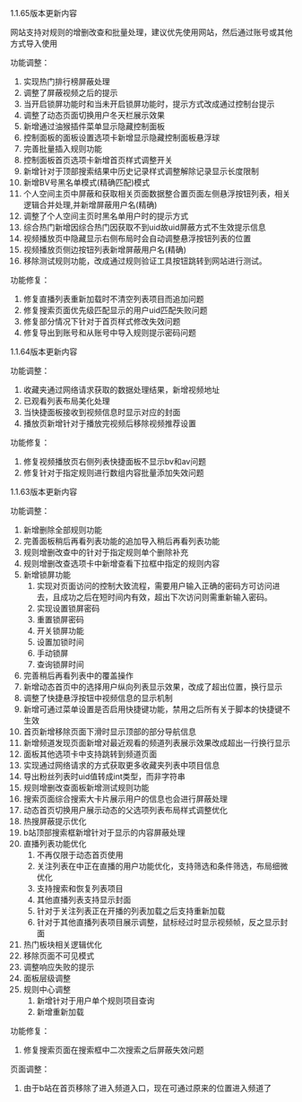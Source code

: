1.1.65版本更新内容

网站支持对规则的增删改查和批量处理，建议优先使用网站，然后通过账号或其他方式导入使用

功能调整：

1. 实现热门排行榜屏蔽处理
2. 调整了屏蔽视频之后的提示
3. 当开启锁屏功能时和当未开启锁屏功能时，提示方式改成通过控制台提示
4. 调整了动态页面切换用户冬天栏展示效果
5. 新增通过油猴插件菜单显示隐藏控制面板
6. 控制面板的面板设置选项卡新增显示隐藏控制面板悬浮球
7. 完善批量插入规则功能
8. 控制面板首页选项卡新增首页样式调整开关
9. 新增针对于顶部搜索结果中历史记录样式调整解除记录显示长度限制
10. 新增BV号黑名单模式(精确匹配)模式
11. 个人空间主页中屏蔽和获取相关页面数据整合置页面左侧悬浮按钮列表，相关逻辑合并处理,并新增屏蔽用户名(精确)
12. 调整了个人空间主页时黑名单用户时的提示方式
13. 综合热门新增因综合热门因获取不到uid故uid屏蔽方式不生效提示信息
14. 视频播放页中隐藏显示右侧布局时会自动调整悬浮按钮列表的位置
15. 视频播放页侧边按钮列表新增屏蔽用户名(精确)
16. 移除测试规则功能，改成通过规则验证工具按钮跳转到网站进行测试。

功能修复：

1. 修复直播列表重新加载时不清空列表项目而追加问题
2. 修复搜索页面优先级匹配显示的用户uid匹配失败问题
3. 修复部分情况下针对于首页样式修改失效问题
4. 修复导出到账号和从账号中导入规则提示密码问题

1.1.64版本更新内容

功能调整：

1. 收藏夹通过网络请求获取的数据处理结果，新增视频地址
2. 已观看列表布局美化处理
3. 当快捷面板接收到视频信息时显示对应的封面
4. 播放页新增针对于播放完视频后移除视频推荐设置

功能修复：

1. 修复视频播放页右侧列表快捷面板不显示bv和av问题
2. 修复针对于指定规则进行数组内容批量添加失效问题

1.1.63版本更新内容

功能调整：

1. 新增删除全部规则功能
2. 完善面板稍后再看列表功能的追加导入稍后再看列表功能
3. 规则增删改查中的针对于指定规则单个删除补充
4. 规则增删改查选项卡中新增查看下拉框中指定的规则内容
5. 新增锁屏功能
    1. 实现对页面访问的控制大致流程，需要用户输入正确的密码方可访问进去，且成功之后在短时间内有效，超出下次访问则需重新输入密码。
    2. 实现设置锁屏密码
    3. 重置锁屏密码
    4. 开关锁屏功能
    5. 设置加锁时间
    6. 手动锁屏
    7. 查询锁屏时间
6. 完善稍后再看列表中的覆盖操作
7. 新增动态首页中的选择用户纵向列表显示效果，改成了超出位置，换行显示
8. 调整了快捷悬浮按钮中视频信息的显示机制
9. 新增可通过菜单设置是否启用快捷键功能，禁用之后所有关于脚本的快捷键不生效
10. 首页新增移除页面下滑时显示顶部的部分导航信息
11. 新增频道发现页面新增对最近观看的频道列表展示效果改成超出一行换行显示
12. 面板其他选项卡中支持跳转到频道页面
13. 实现通过网络请求的方式获取更多收藏夹列表中项目信息
14. 导出粉丝列表时uid值转成int类型，而非字符串
15. 规则增删改查面板新增测试规则功能
16. 搜索页面综合搜索大卡片展示用户的信息也会进行屏蔽处理
17. 动态首页切换用户展示动态的父选项列表布局样式调整优化
18. 热搜屏蔽提示优化
19. b站顶部搜索框新增针对于显示的内容屏蔽处理
20. 直播列表功能优化
    1. 不再仅限于动态首页使用
    2. 关注列表在中正在直播的用户功能优化，支持筛选和条件筛选，布局细微优化
    3. 支持搜索和恢复列表项目
    4. 其他直播列表支持显示封面
    5. 针对于关注列表正在开播的列表加载之后支持重新加载
    6. 针对于其他直播列表项目展示调整，鼠标经过时显示视频帧，反之显示封面
21. 热门板块相关逻辑优化
22. 移除页面不可见模式
23. 调整响应失败的提示
24. 面板层级调整
25. 规则中心调整
    1. 新增针对于用户单个规则项目查询
    2. 新增重新加载

功能修复：

1. 修复搜索页面在搜索框中二次搜索之后屏蔽失效问题

页面调整：

1. 由于b站在首页移除了进入频道入口，现在可通过原来的位置进入频道了